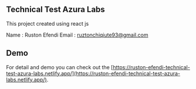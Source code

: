 ## Technical Test Azura Labs

This project created using react js

Name : Ruston Efendi
Email : ruztonchiqiute93@gmail.com

## Demo

For detail and demo you can check out the [https://ruston-efendi-technical-test-azura-labs.netlify.app/](https://ruston-efendi-technical-test-azura-labs.netlify.app/).
